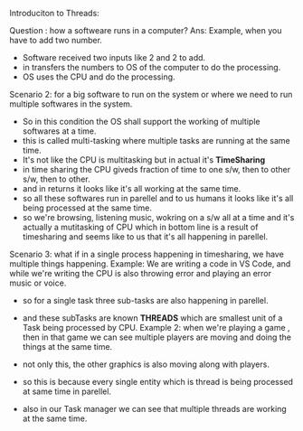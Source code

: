 Introduciton to Threads:

Question : how a softweare runs in a computer?
Ans: Example, when you have to add two number.
- Software received two inputs like 2 and 2 to add.
- in transfers the numbers to OS of the computer to do the processing.
- OS uses the CPU and do the processing. 

Scenario 2: for a big software to run on the system or where we need to run multiple softwares in the system.
- So in this condition the OS shall support the working of multiple softwares at a time.
- this is called multi-tasking where multiple tasks are running at the same time.
- It's not like the CPU is multitasking but in actual it's __TimeSharing__
- in time sharing the CPU giveds fraction of time to one s/w, then to other s/w, then to other.
- and in returns it looks like it's all working at the same time.
- so all these softwares run in parellel and to us humans it looks like it's all being processed at the same time.
- so we're browsing, listening music, wokring on a s/w all at a time and it's actually a mutitasking of CPU which in bottom line is a result of
timesharing and seems like to us that it's all happening in parellel.


Scenario 3: what if in a single process happening in timesharing, we have multiple things happening. 
Example: We are writing a code in VS Code, and while we're writing the CPU is also throwing error and playing an error music or voice.
- so for a single task three sub-tasks are also happening in parellel.
- and these subTasks are known __THREADS__ which are smallest unit of a Task being processed by CPU.
Example 2: when we're playing a game , then in that game we can see multiple players are moving and doing the things at the same time.
- not only this, the other graphics is also moving along with players. 
- so this is because every single entity which is thread is being processed at same time in parellel.

- also in our Task manager we can see that multiple threads are working at the same time.